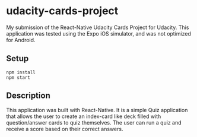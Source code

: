 # udacity-cards-project
My submission of the React-Native Udacity Cards Project for Udacity. This application was tested using the Expo iOS simulator, and was not optimized for Android.

## Setup
```
npm install
npm start
```

## Description
This application was built with React-Native. It is a simple Quiz application that allows the user to create an index-card like deck filled with question/answer cards to quiz themselves. The user can run a quiz and receive a score based on their correct answers.